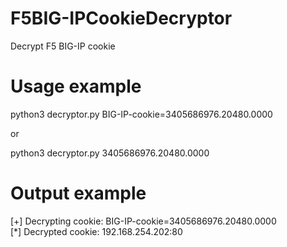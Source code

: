 # F5BIG-IPCookieDecryptor

Decrypt F5 BIG-IP cookie

# Usage example

python3 decryptor.py BIG-IP-cookie=3405686976.20480.0000

or

python3 decryptor.py 3405686976.20480.0000

# Output example

[+] Decrypting cookie: BIG-IP-cookie=3405686976.20480.0000 <br/>
[*] Decrypted cookie: 192.168.254.202:80

